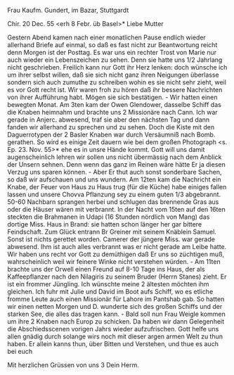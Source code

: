 Frau Kaufm. Gundert, im Bazar, Stuttgardt

 Chir. 20 Dec. 55
 <erh 8 Febr. üb Basel>*
Liebe Mutter

Gestern Abend kamen nach einer monatlichen Pause endlich wieder allerhand Briefe auf einmal, so daß es fast nicht zur Beantwortung reicht denn Morgen ist der Posttag. Es war uns ein rechter Trost von Marie nur auch wieder ein Lebenszeichen zu sehen. Denn sie hatte uns 1/2 Jahrlang nicht geschrieben. Freilich kann nur Gott ihr Herz lenken: doch wünsche ich um ihrer selbst willen, daß sie sich nicht ganz ihren Neigungen überlasse sondern sich auch zumuthe zu schreiben wohin es sie nicht sehr zieht, weil es vor Gott recht ist. Wir waren froh zu hören daß ihr bessere Nachrichten von ihrer Aufführung habt. Mögen sie sich bestätigen. - Wir hatten einen bewegten Monat. Am 3ten kam der Owen Glendower, dasselbe Schiff das die Knaben heimnahm und brachte uns 2 Missionäre nach Cann. Ich war gerade in Anjerc. abwesend, traf sie aber den nächsten Tag und dann fanden wir allerhand zu sprechen und zu sehen. Doch die Kiste mit den Daguerrotypen der 2 Basler Knaben war durch Versäumniß nach Bomb. gerathen. So wird es einige Zeit dauern wie bei dem großen Photograph <s. Ep. 23. Nov. 55>* ehe es in unsre Hände kommt. Gott will uns damit augenscheinlich lehren wir sollen uns nicht übermässig nach dem Anblick der Unsern sehnen. Denn wenn das ganz im Reinen wäre hätte Er ja diesen Verzug uns sparen können. - Aber Er thut auch sonst sonderbare Sachen, so daß wir aufschauen und uns wundern. Am 12ten kam die Nachricht ein Knabe, der Feuer von Haus zu Haus trug (für die Küche) habe einiges fallen lassen und unsere Chovva Pflanzung sey zu einem guten 1/3 abgebrannt. 50-60 Nachbarn sprangen herbei und schlugen das brennende Gras aus oder die Häuser wären mit verbrannt. In der Nacht vom 15ten auf den 16ten steckten die Brahmanen in Udapi (16 Stunden nördlich von Mang) das dortige Miss. Haus in Brand: sie hatten schon länger her gar bittere Feindschaft. Zum Glück entrann Br Greiner mit seinem Knäblein Samuel. Sonst ist nichts gerettet worden. Camerer der jüngere Miss. war gerade abwesend. Ihm ist auch alles verbrannt was er nicht gerade am Leibe hatte. Wir haben uns recht vor Gott zu demüthigen daß Er uns so züchtigen muß, wahrscheinlich weil wir feinere Winke nicht verstehen würden. - Am 11ten brachte uns der Orwell einen Freund auf 8-10 Tage ins Haus, der als Kaffeepflanzer nach den Nilagiris zu seinem Bruder (Herrn Stanes) zieht. Er ist ein frommer Jüngling. Ich wünschte meine 2 ältesten möchten ihm gleichen. Ich fuhr mit Julie und David im Boot aufs Schiff, wo es etliche fromme Leute auch einen Missionär für Lahore im Pantshab gab. So hatten wir einen netten Morgen und D. wunderte sich des großen Schiffs und der starken See, die alles das tragen kann. - Bald soll nun Frau Weigle kommen um ihre 2 Knaben nach Europ zu schicken. Da haben wir dann Gelegenheit die Abschiedsscenen vorigen Jahrs wieder aufzufrischen. Gott helfe uns allen gnädig durch solange wirs noch mit dieser argen armen Welt zu thun haben. Er allein kanns thun, über Bitten und Verstehen, und thue es auch bei euch

 Mit herzlichen Grüssen von uns 3
 Dein Herm.

